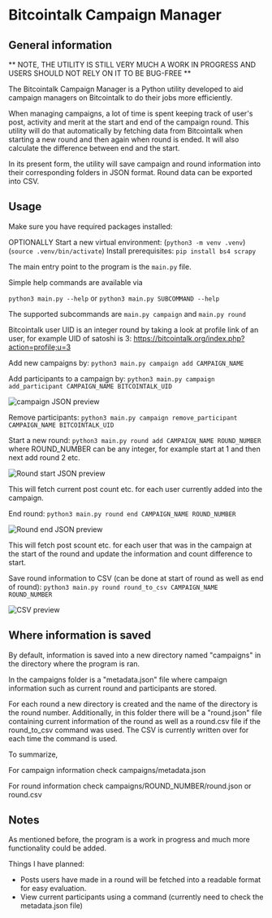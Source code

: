 # Bitcointalk Campaign Manager

## General information

** NOTE, THE UTILITY IS STILL VERY MUCH A WORK IN PROGRESS AND USERS SHOULD NOT RELY ON IT TO BE BUG-FREE **

The Bitcointalk Campaign Manager is a Python utility developed to aid campaign managers on Bitcointalk to do their jobs more efficiently.

When managing campaigns, a lot of time is spent keeping track of user's post, activity and merit at the start and end of the campaign round. This utility will do that automatically by fetching data from Bitcointalk when starting a new round and then again when round is ended. It will also calculate the difference between end and the start.

In its present form, the utility will save campaign and round information into their corresponding folders in JSON format. Round data can be exported into CSV.

## Usage

Make sure you have required packages installed:

OPTIONALLY Start a new virtual environment:
(`python3 -m venv .venv`)
(`source .venv/bin/activate`)
Install prerequisites:
```pip install bs4 scrapy```

The main entry point to the program is the `main.py` file.

Simple help commands are available via

```python3 main.py --help```
or
```python3 main.py SUBCOMMAND --help```

The supported subcommands are `main.py campaign` and `main.py round`

Bitcointalk user UID is an integer round by taking a look at profile link of an user, for example UID of satoshi is 3:
https://bitcointalk.org/index.php?action=profile;u=3

Add new campaigns by:
```python3 main.py campaign add CAMPAIGN_NAME```

Add participants to a campaign by:
```python3 main.py campaign add_participant CAMPAIGN_NAME BITCOINTALK_UID```

<picture>
 <img alt="campaign JSON preview" src="blobs/campaign_metadata.png">
<picture>

Remove participants:
```python3 main.py campaign remove_participant CAMPAIGN_NAME BITCOINTALK_UID```

Start a new round:
```python3 main.py round add CAMPAIGN_NAME ROUND_NUMBER```
where ROUND_NUMBER can be any integer, for example start at 1 and then next add round 2 etc.

<picture>
 <img alt="Round start JSON preview" src="blobs/round_start.png">
<picture>

This will fetch current post count etc. for each user currently added into the campaign.

End round:
```python3 main.py round end CAMPAIGN_NAME ROUND_NUMBER```

<picture>
 <img alt="Round end JSON preview" src="blobs/round_end.png">
<picture>

This will fetch post scount etc. for each user that was in the campaign at the start of the round and update the information and count difference to start.

Save round information to CSV (can be done at start of round as well as end of round):
```python3 main.py round round_to_csv CAMPAIGN_NAME ROUND_NUMBER```

<picture>
 <img alt="CSV preview" src="blobs/csv.png">
<picture>

## Where information is saved

By default, information is saved into a new directory named "campaigns" in the directory where the program is ran.

In the campaigns folder is a "metadata.json" file where campaign information such as current round and participants are stored.

For each round a new directory is created and the name of the directory is the round number. Additionally, in this folder there will be a "round.json" file containing current information of the round as well as a round.csv file if the round_to_csv command was used. The CSV is currently written over for each time the command is used.

To summarize,

For campaign information check
campaigns/metadata.json

For round information check
campaigns/ROUND_NUMBER/round.json or round.csv

## Notes

As mentioned before, the program is a work in progress and much more functionality could be added.

Things I have planned:

- Posts users have made in a round will be fetched into a readable format for easy evaluation.
- View current participants using a command (currently need to check the metadata.json file)
